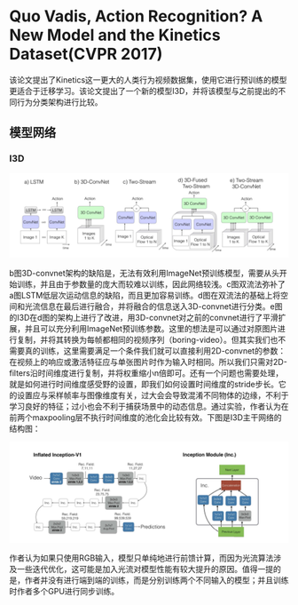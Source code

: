 # Quo Vadis, Action Recognition? A New Model and the Kinetics Dataset(CVPR 2017)

该论文提出了Kinetics这一更大的人类行为视频数据集，使用它进行预训练的模型更适合于迁移学习。该论文提出了一个新的模型I3D，并将该模型与之前提出的不同行为分类架构进行比较。

## 模型网络

### I3D

<img src="https://raw.githubusercontent.com/coelien/image-hosting/master/img/202203221535849.png" alt="image-20220322153519705" style="zoom:67%;" />

b图3D-convnet架构的缺陷是，无法有效利用ImageNet预训练模型，需要从头开始训练，并且由于参数量的庞大而较难以训练，因此网络较浅。c图双流法弥补了a图LSTM低层次运动信息的缺陷，而且更加容易训练。d图在双流法的基础上将空间和光流信息在最后进行融合，并将融合的信息送入3D-convnet进行分类。e图的I3D在d图的架构上进行了改进，用3D-convnet对之前的convnet进行了平滑扩展，并且可以充分利用ImageNet预训练参数。这里的想法是可以通过对原图片进行复制，并将其转换为每帧都相同的视频序列（boring-video）。但其实我们也不需要真的训练，这里需要满足一个条件我们就可以直接利用2D-convnet的参数：在视频上的响应或激活特征应与单张图片时作为输入时相同。所以我们只需对2D-filters沿时间维度进行复制，并将权重缩小n倍即可。还有一个问题也需要处理，就是如何进行时间维度感受野的设置，即我们如何设置时间维度的stride步长。它的设置应与采样帧率与图像维度有关，过大会会导致混淆不同物体的边缘，不利于学习良好的特征；过小也会不利于捕获场景中的动态信息。通过实验，作者认为在前两个maxpooling层不执行时间维度的池化会比较有效。下图是I3D主干网络的结构图：

<img src="https://raw.githubusercontent.com/coelien/image-hosting/master/img/202203221630934.png" alt="image-20220322163021793" style="zoom:67%;" />

作者认为如果只使用RGB输入，模型只单纯地进行前馈计算，而因为光流算法涉及一些迭代优化，这可能是加入光流对模型性能有较大提升的原因。值得一提的是，作者并没有进行端到端的训练，而是分别训练两个不同输入的模型；并且训练时作者多个GPU进行同步训练。

